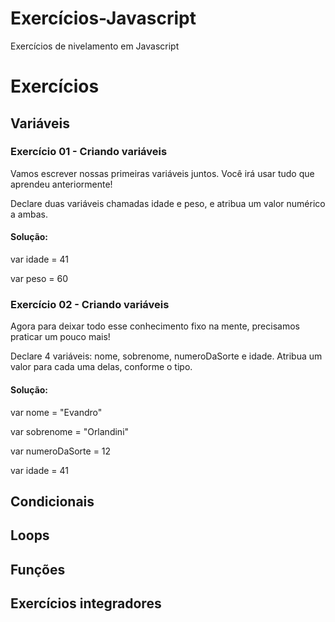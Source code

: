 # Exercícios-Javascript
Exercícios de nivelamento em Javascript

# Exercícios

## Variáveis
### Exercício 01 - Criando variáveis
Vamos escrever nossas primeiras variáveis juntos. Você irá usar tudo que aprendeu anteriormente! 

Declare duas variáveis chamadas  idade  e  peso,  e atribua um valor numérico a ambas.

#### Solução:

var idade = 41 

var peso = 60


### Exercício 02 - Criando variáveis
Agora para deixar todo esse conhecimento fixo na mente, precisamos praticar um pouco mais!

Declare 4 variáveis: nome, sobrenome, numeroDaSorte e idade. Atribua um valor para cada uma delas, conforme o tipo.

#### Solução:

var nome = "Evandro"

var sobrenome = "Orlandini"

var numeroDaSorte = 12

var idade = 41


## Condicionais




## Loops



## Funções



## Exercícios integradores
